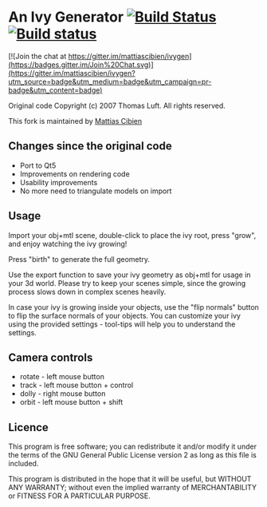 # An Ivy Generator [![Build Status](https://travis-ci.org/mattiascibien/ivygen.svg?branch=master)](https://travis-ci.org/mattiascibien/ivygen) [![Build status](https://ci.appveyor.com/api/projects/status/y2rpe8f1fc8s4reh?svg=true)](https://ci.appveyor.com/project/mattiascibien/ivygen)

[![Join the chat at https://gitter.im/mattiascibien/ivygen](https://badges.gitter.im/Join%20Chat.svg)](https://gitter.im/mattiascibien/ivygen?utm_source=badge&utm_medium=badge&utm_campaign=pr-badge&utm_content=badge)


Original code Copyright (c) 2007 Thomas Luft. All rights reserved.

This fork is maintained by [Mattias Cibien](http://mattiascibien.net)

## Changes since the original code

 - Port to Qt5
 - Improvements on rendering code
 - Usability improvements
 - No more need to triangulate models on import

## Usage

Import your obj+mtl scene, double-click to place the ivy root,
press "grow", and enjoy watching the ivy growing! 

Press "birth" to generate the full geometry. 

Use the export function to save your ivy geometry as obj+mtl for usage in your 3d world.
Please try to keep your scenes simple, since the growing process 
slows down in complex scenes heavily. 

In case your ivy is growing inside your
objects, use the "flip normals" button to flip the surface
normals of your objects. You can customize your ivy using the
provided settings - tool-tips will help you to understand
the settings.


## Camera controls

 - rotate - left mouse button
 - track - left mouse button + control
 - dolly - right mouse button
 - orbit - left mouse button + shift


## Licence

This program is free software; you can redistribute it and/or
modify it under the terms of the GNU General Public License
version 2 as long as this file is included.

This program is distributed in the hope that it will be useful,
but WITHOUT ANY WARRANTY; without even the implied warranty of
MERCHANTABILITY or FITNESS FOR A PARTICULAR PURPOSE.
